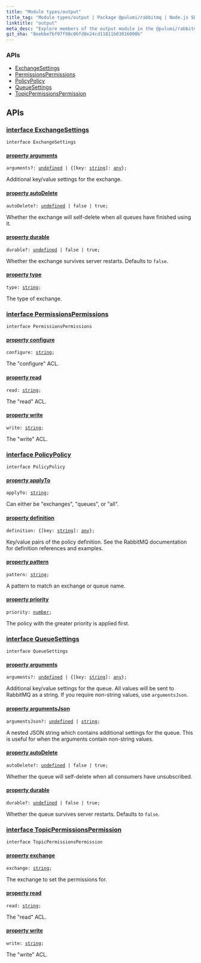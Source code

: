```yaml
---
title: "Module types/output"
title_tag: "Module types/output | Package @pulumi/rabbitmq | Node.js SDK"
linktitle: "output"
meta_desc: "Explore members of the output module in the @pulumi/rabbitmq package."
git_sha: "8eebbe7bf97f98c06fd8e24cd11811b03016000b"
---
```


<!-- WARNING: this page was generated by a tool. Do not edit it by hand. -->
<!-- To change it, please see https://github.com/pulumi/docs/tree/master/tools/tscdocgen. -->






<h3>APIs</h3>
<ul class="api">
    <li><a href="#ExchangeSettings"><span class="symbol api"></span>ExchangeSettings</a></li>
    <li><a href="#PermissionsPermissions"><span class="symbol api"></span>PermissionsPermissions</a></li>
    <li><a href="#PolicyPolicy"><span class="symbol api"></span>PolicyPolicy</a></li>
    <li><a href="#QueueSettings"><span class="symbol api"></span>QueueSettings</a></li>
    <li><a href="#TopicPermissionsPermission"><span class="symbol api"></span>TopicPermissionsPermission</a></li>
</ul>




<h2 id="apis">APIs</h2>
<h3 class="pdoc-module-header" id="ExchangeSettings" data-link-title="ExchangeSettings">
    <a href="https://github.com/pulumi/pulumi-rabbitmq/blob/{{< param git_sha >}}/sdk/nodejs/types/output.ts#L7">
        interface <strong>ExchangeSettings</strong>
    </a>
</h3>

<pre class="highlight"><code><span class='kr'>interface</span> <span class='nx'>ExchangeSettings</span></code></pre>
<h4 class="pdoc-member-header" id="ExchangeSettings-arguments">
<a class="pdoc-child-name" href="https://github.com/pulumi/pulumi-rabbitmq/blob/{{< param git_sha >}}/sdk/nodejs/types/output.ts#L11">property <b>arguments</b></a>
</h4>

<pre class="highlight"><code><span class='kd'></span>arguments?: <span class='kd'><a href='https://developer.mozilla.org/en-US/docs/Web/JavaScript/Reference/Global_Objects/undefined'>undefined</a></span> | {[key: <span class='kd'><a href='https://developer.mozilla.org/en-US/docs/Web/JavaScript/Reference/Global_Objects/String'>string</a></span>]: <span class='kd'><a href='https://www.typescriptlang.org/docs/handbook/basic-types.html#any'>any</a></span>};</code></pre>

Additional key/value settings for the exchange.

<h4 class="pdoc-member-header" id="ExchangeSettings-autoDelete">
<a class="pdoc-child-name" href="https://github.com/pulumi/pulumi-rabbitmq/blob/{{< param git_sha >}}/sdk/nodejs/types/output.ts#L16">property <b>autoDelete</b></a>
</h4>

<pre class="highlight"><code><span class='kd'></span>autoDelete?: <span class='kd'><a href='https://developer.mozilla.org/en-US/docs/Web/JavaScript/Reference/Global_Objects/undefined'>undefined</a></span> | <span class='kd'>false</span> | <span class='kd'>true</span>;</code></pre>

Whether the exchange will self-delete when all
queues have finished using it.

<h4 class="pdoc-member-header" id="ExchangeSettings-durable">
<a class="pdoc-child-name" href="https://github.com/pulumi/pulumi-rabbitmq/blob/{{< param git_sha >}}/sdk/nodejs/types/output.ts#L21">property <b>durable</b></a>
</h4>

<pre class="highlight"><code><span class='kd'></span>durable?: <span class='kd'><a href='https://developer.mozilla.org/en-US/docs/Web/JavaScript/Reference/Global_Objects/undefined'>undefined</a></span> | <span class='kd'>false</span> | <span class='kd'>true</span>;</code></pre>

Whether the exchange survives server restarts.
Defaults to `false`.

<h4 class="pdoc-member-header" id="ExchangeSettings-type">
<a class="pdoc-child-name" href="https://github.com/pulumi/pulumi-rabbitmq/blob/{{< param git_sha >}}/sdk/nodejs/types/output.ts#L25">property <b>type</b></a>
</h4>

<pre class="highlight"><code><span class='kd'></span>type: <span class='kd'><a href='https://developer.mozilla.org/en-US/docs/Web/JavaScript/Reference/Global_Objects/String'>string</a></span>;</code></pre>

The type of exchange.

<h3 class="pdoc-module-header" id="PermissionsPermissions" data-link-title="PermissionsPermissions">
    <a href="https://github.com/pulumi/pulumi-rabbitmq/blob/{{< param git_sha >}}/sdk/nodejs/types/output.ts#L28">
        interface <strong>PermissionsPermissions</strong>
    </a>
</h3>

<pre class="highlight"><code><span class='kr'>interface</span> <span class='nx'>PermissionsPermissions</span></code></pre>
<h4 class="pdoc-member-header" id="PermissionsPermissions-configure">
<a class="pdoc-child-name" href="https://github.com/pulumi/pulumi-rabbitmq/blob/{{< param git_sha >}}/sdk/nodejs/types/output.ts#L32">property <b>configure</b></a>
</h4>

<pre class="highlight"><code><span class='kd'></span>configure: <span class='kd'><a href='https://developer.mozilla.org/en-US/docs/Web/JavaScript/Reference/Global_Objects/String'>string</a></span>;</code></pre>

The "configure" ACL.

<h4 class="pdoc-member-header" id="PermissionsPermissions-read">
<a class="pdoc-child-name" href="https://github.com/pulumi/pulumi-rabbitmq/blob/{{< param git_sha >}}/sdk/nodejs/types/output.ts#L36">property <b>read</b></a>
</h4>

<pre class="highlight"><code><span class='kd'></span>read: <span class='kd'><a href='https://developer.mozilla.org/en-US/docs/Web/JavaScript/Reference/Global_Objects/String'>string</a></span>;</code></pre>

The "read" ACL.

<h4 class="pdoc-member-header" id="PermissionsPermissions-write">
<a class="pdoc-child-name" href="https://github.com/pulumi/pulumi-rabbitmq/blob/{{< param git_sha >}}/sdk/nodejs/types/output.ts#L40">property <b>write</b></a>
</h4>

<pre class="highlight"><code><span class='kd'></span>write: <span class='kd'><a href='https://developer.mozilla.org/en-US/docs/Web/JavaScript/Reference/Global_Objects/String'>string</a></span>;</code></pre>

The "write" ACL.

<h3 class="pdoc-module-header" id="PolicyPolicy" data-link-title="PolicyPolicy">
    <a href="https://github.com/pulumi/pulumi-rabbitmq/blob/{{< param git_sha >}}/sdk/nodejs/types/output.ts#L43">
        interface <strong>PolicyPolicy</strong>
    </a>
</h3>

<pre class="highlight"><code><span class='kr'>interface</span> <span class='nx'>PolicyPolicy</span></code></pre>
<h4 class="pdoc-member-header" id="PolicyPolicy-applyTo">
<a class="pdoc-child-name" href="https://github.com/pulumi/pulumi-rabbitmq/blob/{{< param git_sha >}}/sdk/nodejs/types/output.ts#L47">property <b>applyTo</b></a>
</h4>

<pre class="highlight"><code><span class='kd'></span>applyTo: <span class='kd'><a href='https://developer.mozilla.org/en-US/docs/Web/JavaScript/Reference/Global_Objects/String'>string</a></span>;</code></pre>

Can either be "exchanges", "queues", or "all".

<h4 class="pdoc-member-header" id="PolicyPolicy-definition">
<a class="pdoc-child-name" href="https://github.com/pulumi/pulumi-rabbitmq/blob/{{< param git_sha >}}/sdk/nodejs/types/output.ts#L52">property <b>definition</b></a>
</h4>

<pre class="highlight"><code><span class='kd'></span>definition: {[key: <span class='kd'><a href='https://developer.mozilla.org/en-US/docs/Web/JavaScript/Reference/Global_Objects/String'>string</a></span>]: <span class='kd'><a href='https://www.typescriptlang.org/docs/handbook/basic-types.html#any'>any</a></span>};</code></pre>

Key/value pairs of the policy definition. See the
RabbitMQ documentation for definition references and examples.

<h4 class="pdoc-member-header" id="PolicyPolicy-pattern">
<a class="pdoc-child-name" href="https://github.com/pulumi/pulumi-rabbitmq/blob/{{< param git_sha >}}/sdk/nodejs/types/output.ts#L56">property <b>pattern</b></a>
</h4>

<pre class="highlight"><code><span class='kd'></span>pattern: <span class='kd'><a href='https://developer.mozilla.org/en-US/docs/Web/JavaScript/Reference/Global_Objects/String'>string</a></span>;</code></pre>

A pattern to match an exchange or queue name.

<h4 class="pdoc-member-header" id="PolicyPolicy-priority">
<a class="pdoc-child-name" href="https://github.com/pulumi/pulumi-rabbitmq/blob/{{< param git_sha >}}/sdk/nodejs/types/output.ts#L60">property <b>priority</b></a>
</h4>

<pre class="highlight"><code><span class='kd'></span>priority: <span class='kd'><a href='https://developer.mozilla.org/en-US/docs/Web/JavaScript/Reference/Global_Objects/Number'>number</a></span>;</code></pre>

The policy with the greater priority is applied first.

<h3 class="pdoc-module-header" id="QueueSettings" data-link-title="QueueSettings">
    <a href="https://github.com/pulumi/pulumi-rabbitmq/blob/{{< param git_sha >}}/sdk/nodejs/types/output.ts#L63">
        interface <strong>QueueSettings</strong>
    </a>
</h3>

<pre class="highlight"><code><span class='kr'>interface</span> <span class='nx'>QueueSettings</span></code></pre>
<h4 class="pdoc-member-header" id="QueueSettings-arguments">
<a class="pdoc-child-name" href="https://github.com/pulumi/pulumi-rabbitmq/blob/{{< param git_sha >}}/sdk/nodejs/types/output.ts#L69">property <b>arguments</b></a>
</h4>

<pre class="highlight"><code><span class='kd'></span>arguments?: <span class='kd'><a href='https://developer.mozilla.org/en-US/docs/Web/JavaScript/Reference/Global_Objects/undefined'>undefined</a></span> | {[key: <span class='kd'><a href='https://developer.mozilla.org/en-US/docs/Web/JavaScript/Reference/Global_Objects/String'>string</a></span>]: <span class='kd'><a href='https://www.typescriptlang.org/docs/handbook/basic-types.html#any'>any</a></span>};</code></pre>

Additional key/value settings for the queue.
All values will be sent to RabbitMQ as a string. If you require non-string
values, use `argumentsJson`.

<h4 class="pdoc-member-header" id="QueueSettings-argumentsJson">
<a class="pdoc-child-name" href="https://github.com/pulumi/pulumi-rabbitmq/blob/{{< param git_sha >}}/sdk/nodejs/types/output.ts#L75">property <b>argumentsJson</b></a>
</h4>

<pre class="highlight"><code><span class='kd'></span>argumentsJson?: <span class='kd'><a href='https://developer.mozilla.org/en-US/docs/Web/JavaScript/Reference/Global_Objects/undefined'>undefined</a></span> | <span class='kd'><a href='https://developer.mozilla.org/en-US/docs/Web/JavaScript/Reference/Global_Objects/String'>string</a></span>;</code></pre>

A nested JSON string which contains additional
settings for the queue. This is useful for when the arguments contain
non-string values.

<h4 class="pdoc-member-header" id="QueueSettings-autoDelete">
<a class="pdoc-child-name" href="https://github.com/pulumi/pulumi-rabbitmq/blob/{{< param git_sha >}}/sdk/nodejs/types/output.ts#L80">property <b>autoDelete</b></a>
</h4>

<pre class="highlight"><code><span class='kd'></span>autoDelete?: <span class='kd'><a href='https://developer.mozilla.org/en-US/docs/Web/JavaScript/Reference/Global_Objects/undefined'>undefined</a></span> | <span class='kd'>false</span> | <span class='kd'>true</span>;</code></pre>

Whether the queue will self-delete when all
consumers have unsubscribed.

<h4 class="pdoc-member-header" id="QueueSettings-durable">
<a class="pdoc-child-name" href="https://github.com/pulumi/pulumi-rabbitmq/blob/{{< param git_sha >}}/sdk/nodejs/types/output.ts#L85">property <b>durable</b></a>
</h4>

<pre class="highlight"><code><span class='kd'></span>durable?: <span class='kd'><a href='https://developer.mozilla.org/en-US/docs/Web/JavaScript/Reference/Global_Objects/undefined'>undefined</a></span> | <span class='kd'>false</span> | <span class='kd'>true</span>;</code></pre>

Whether the queue survives server restarts.
Defaults to `false`.

<h3 class="pdoc-module-header" id="TopicPermissionsPermission" data-link-title="TopicPermissionsPermission">
    <a href="https://github.com/pulumi/pulumi-rabbitmq/blob/{{< param git_sha >}}/sdk/nodejs/types/output.ts#L88">
        interface <strong>TopicPermissionsPermission</strong>
    </a>
</h3>

<pre class="highlight"><code><span class='kr'>interface</span> <span class='nx'>TopicPermissionsPermission</span></code></pre>
<h4 class="pdoc-member-header" id="TopicPermissionsPermission-exchange">
<a class="pdoc-child-name" href="https://github.com/pulumi/pulumi-rabbitmq/blob/{{< param git_sha >}}/sdk/nodejs/types/output.ts#L92">property <b>exchange</b></a>
</h4>

<pre class="highlight"><code><span class='kd'></span>exchange: <span class='kd'><a href='https://developer.mozilla.org/en-US/docs/Web/JavaScript/Reference/Global_Objects/String'>string</a></span>;</code></pre>

The exchange to set the permissions for.

<h4 class="pdoc-member-header" id="TopicPermissionsPermission-read">
<a class="pdoc-child-name" href="https://github.com/pulumi/pulumi-rabbitmq/blob/{{< param git_sha >}}/sdk/nodejs/types/output.ts#L96">property <b>read</b></a>
</h4>

<pre class="highlight"><code><span class='kd'></span>read: <span class='kd'><a href='https://developer.mozilla.org/en-US/docs/Web/JavaScript/Reference/Global_Objects/String'>string</a></span>;</code></pre>

The "read" ACL.

<h4 class="pdoc-member-header" id="TopicPermissionsPermission-write">
<a class="pdoc-child-name" href="https://github.com/pulumi/pulumi-rabbitmq/blob/{{< param git_sha >}}/sdk/nodejs/types/output.ts#L100">property <b>write</b></a>
</h4>

<pre class="highlight"><code><span class='kd'></span>write: <span class='kd'><a href='https://developer.mozilla.org/en-US/docs/Web/JavaScript/Reference/Global_Objects/String'>string</a></span>;</code></pre>

The "write" ACL.

